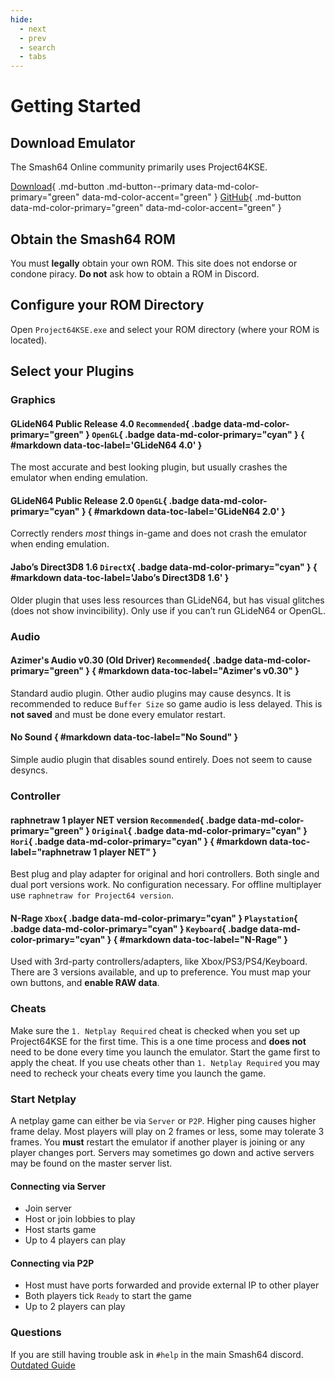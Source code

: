 ```yaml
---
hide:
  - next
  - prev
  - search
  - tabs
---
```


<script>
  // force a page reload, even if navigation.instant is on
  // fixes visual issues caused by hiding various elements
  if (document.querySelectorAll('#__config').length > 0) {
    const features = JSON.parse(document.querySelectorAll('#__config')[0].innerHTML).features;
    if (features.includes('navigation.instant')) {
      window.location.reload(true);
    }
  }
</script>

# Getting Started

## Download Emulator

The Smash64 Online community primarily uses Project64KSE.

[Download](https://github.com/smash64-dev/project64k-legacy/releases/latest/download/project64k-legacy.zip){ .md-button .md-button--primary data-md-color-primary="green" data-md-color-accent="green" }
[GitHub](https://github.com/smash64-dev/project64k-legacy){ .md-button data-md-color-primary="green" data-md-color-accent="green" }


## Obtain the Smash64 ROM

You must **legally** obtain your own ROM. This site does not endorse or condone piracy. **Do not** ask how to obtain a ROM in Discord.


## Configure your ROM Directory

Open `Project64KSE.exe` and select your ROM directory (where your ROM is located).


## Select your Plugins


### Graphics

#### GLideN64 Public Release 4.0 `Recommended`{ .badge data-md-color-primary="green" } `OpenGL`{ .badge data-md-color-primary="cyan" } { #markdown data-toc-label='GLideN64 4.0' }

The most accurate and best looking plugin, but usually crashes the emulator when ending emulation.

#### GLideN64 Public Release 2.0 `OpenGL`{ .badge data-md-color-primary="cyan" } { #markdown data-toc-label='GLideN64 2.0' }

Correctly renders *most* things in-game and does not crash the emulator when ending emulation.

#### Jabo’s Direct3D8 1.6 `DirectX`{ .badge data-md-color-primary="cyan" } { #markdown data-toc-label='Jabo’s Direct3D8 1.6' }
Older plugin that uses less resources than GLideN64, but has visual glitches (does not show invincibility). Only use if you can’t run GLideN64 or OpenGL.


### Audio

#### Azimer's Audio v0.30 (Old Driver) `Recommended`{ .badge data-md-color-primary="green" } { #markdown data-toc-label="Azimer's v0.30" }

Standard audio plugin. Other audio plugins may cause desyncs. It is recommended to reduce `Buffer Size` so game audio is less delayed. This is **not saved** and must be done every emulator restart.

#### No Sound { #markdown data-toc-label="No Sound" }

Simple audio plugin that disables sound entirely. Does not seem to cause desyncs.


### Controller

#### raphnetraw 1 player NET version `Recommended`{ .badge data-md-color-primary="green" } `Original`{ .badge data-md-color-primary="cyan" } `Hori`{ .badge data-md-color-primary="cyan" } { #markdown data-toc-label="raphnetraw 1 player NET" }

Best plug and play adapter for original and hori controllers. Both single and dual port versions work. No configuration necessary. For offline multiplayer use `raphnetraw for Project64 version`.

#### N-Rage `Xbox`{ .badge data-md-color-primary="cyan" } `Playstation`{ .badge data-md-color-primary="cyan" } `Keyboard`{ .badge data-md-color-primary="cyan" } { #markdown data-toc-label="N-Rage" }

Used with 3rd-party controllers/adapters, like Xbox/PS3/PS4/Keyboard. There are 3 versions available, and up to preference. You must map your own buttons, and **enable RAW data**.


### Cheats

Make sure the `1. Netplay Required` cheat is checked when you set up Project64KSE for the first time. This is a one time process and **does not** need to be done every time you launch the emulator. Start the game first to apply the cheat. If you use cheats other than `1. Netplay Required` you may need to recheck your cheats every time you launch the game.


### Start Netplay

A netplay game can either be via `Server` or `P2P`. Higher ping causes higher frame delay. Most players will play on 2 frames or less, some may tolerate 3 frames. You **must** restart the emulator if another player is joining or any player changes port. Servers may sometimes go down and active servers may be found on the master server list.

#### Connecting via Server

- Join server
- Host or join lobbies to play
- Host starts game
- Up to 4 players can play


#### Connecting via P2P

- Host must have ports forwarded and provide external IP to other player
- Both players tick `Ready` to start the game
- Up to 2 players can play


### Questions

If you are still having trouble ask in `#help` in the main Smash64 discord. [Outdated Guide](https://docs.google.com/document/d/1asbuKPAhHUGWgbJtLg7RJI5Hl_yDTJBlrpEQkgkgvkg/view)
